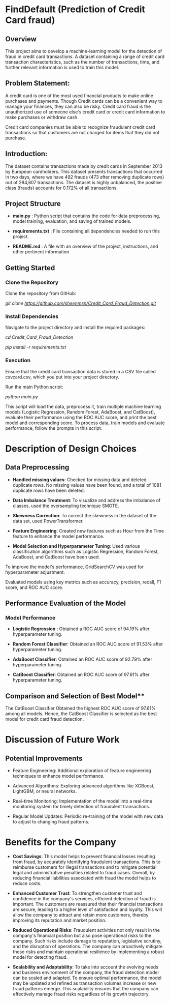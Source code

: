 # FindDefault (Prediction of Credit Card fraud)

## Overview

This project aims to develop a machine-learning model for the detection of fraud in credit card transactions. A dataset containing a range of credit card transaction characteristics, such as the number of transactions, time, and further relevant information is used to train this model.

## Problem Statement:
A credit card is one of the most used financial products to make online purchases and payments. Though Credit cards can be a convenient way to manage your finances, they can also be risky. Credit card fraud is the unauthorized use of someone else's credit card or credit card information to make purchases or withdraw cash.

Credit card companies must be able to recognize fraudulent credit card transactions so that customers are not charged for items that they did not purchase.

## Introduction:
The dataset contains transactions made by credit cards in September 2013 by European cardholders. This dataset presents transactions that occurred in two days, where we have 492 frauds (473 after removing duplicate rows) out of 284,807 transactions. The dataset is highly unbalanced, the positive class (frauds) accounts for 0.172% of all transactions.

## Project Structure

- **main.py** : Python script that contains the code for data preprocessing, model training, evaluation, and saving of trained models.

- **requirements.txt** : File containing all dependencies needed to run this project.

- **README.md** : A file with an overview of the project, instructions, and other pertinent information

## Getting Started

### Clone the Repository

Clone the repository from GitHub:

_git clone https://github.com/sheenmsn/Credit_Card_Fraud_Detection.git_
           

### Install Dependencies

Navigate to the project directory and install the required packages:

_cd Credit_Card_Fraud_Detection_

_pip install -r requirements.txt_

### Execution

Ensure that the credit card transaction data is stored in a CSV file called csvcard.csv, which you put into your project directory.

Run the main Python script:

_python main.py_

This script will load the data, preprocess it, train multiple machine learning models (Logistic Regression, Random Forest, AdaBoost, and CatBoost), evaluate their performance using the ROC AUC score, and print the best model and corresponding score. To process data, train models and evaluate performance, follow the prompts in this script.

# Description of Design Choices

## Data Preprocessing

- **Handled missing values**: Checked for missing data and deleted duplicate rows. No missing values have been found, and a total of 1081 duplicate rows have been deleted.

- **Data Imbalance Treatment**: To visualize and address the imbalance of classes, used the oversampling technique SMOTE.

- **Skewness Correction**: To correct the skewness in the dataset of the data set, used PowerTransformer.

- **Feature Engineering**: Created new features such as Hour from the Time feature to enhance the model performance.

- **Model Selection and Hyperparameter Tuning**: Used various classification algorithms such as Logistic Regression, Random Forest, AdaBoost, and CatBoost have been used. 

To improve the model's performance, GridSearchCV was used for hyperparameter adjustment.

Evaluated models using key metrics such as accuracy, precision, recall, F1 score, and ROC AUC score.

## Performance Evaluation of the Model

### Model Performance
- **Logistic Regression** : Obtained a ROC AUC score of 94.19% after hyperparameter tuning.

- **Random Forest Classifier**: Obtained an ROC AUC score of 91.53% after hyperparameter tuning.

- **AdaBoost Classifier**: Obtained an ROC AUC score of 92.79% after hyperparameter tuning.

- **CatBoost Classifier**: Obtained an ROC AUC score of 97.61% after hyperparameter tuning.

## Comparison and Selection of Best Model**

The CatBoost Classifier Obtained the highest ROC AUC score of 97.61% among all models. Hence, the CatBoost Classifier is selected as the best model for credit card fraud detection.

# Discussion of Future Work

## Potential Improvements

- Feature Engineering: Additional exploration of feature engineering techniques to enhance model performance.

- Advanced Algorithms: Exploring advanced algorithms like XGBoost, LightGBM, or neural networks. 

- Real-time Monitoring: Implementation of the model into a real-time monitoring system for timely detection of fraudulent transactions.

- Regular Model Updates: Periodic re-training of the model with new data to adjust to changing fraud patterns.

# Benefits for the Company

- **Cost Savings**: This model helps to prevent financial losses resulting from fraud, by accurately identifying fraudulent transactions. This is to reimburse customers for illegal transactions and to mitigate potential legal and administrative penalties related to fraud cases. Overall, by reducing financial liabilities associated with fraud the model helps to reduce costs.

- **Enhanced Customer Trust**: To strengthen customer trust and confidence in the company's services, efficient detection of fraud is important. The customers are reassured that their financial transactions are secure, leading to a higher level of satisfaction and loyalty. This will allow the company to attract and retain more customers, thereby improving its reputation and market position.

- **Reduced Operational Risks**: Fraudulent activities not only result in the company's financial position but also pose operational risks to the company. Such risks include damage to reputation, legislative scrutiny, and the disruption of operations. The company can proactively mitigate these risks and maintain operational resilience by implementing a robust model for detecting fraud.

- **Scalability and Adaptability**: To take into account the evolving needs and business environment of the company, the fraud detection model can be scaled and adapted. To ensure optimal performance, the model may be updated and refined as transaction volumes increase or new fraud patterns emerge. This scalability ensures that the company can effectively manage fraud risks regardless of its growth trajectory.

 
